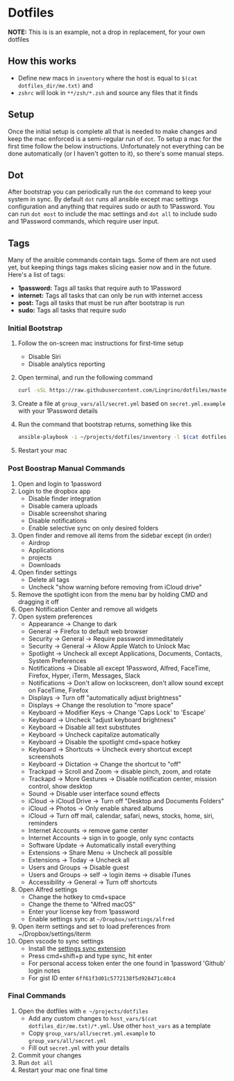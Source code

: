 # Dotfiles

**NOTE:** This is is an example, not a drop in replacement, for your own dotfiles

## How this works

- Define new macs in `inventory` where the host is equal to `$(cat dotfiles_dir/me.txt)` and
- `zshrc` will look in `**/zsh/*.zsh` and source any files that it finds

## Setup

Once the initial setup is complete all that is needed to make changes and keep the mac
enforced is a semi-regular run of `dot`. To setup a mac for the first time follow the below
instructions. Unfortunately not everything can be done automatically (or I haven't gotten to it),
so there's some manual steps.

## Dot

After bootstrap you can periodically run the `dot` command to keep your system in sync. By default `dot`
runs all ansible except mac settings configuration and anything that requires sudo or auth to 1Password. You
can run `dot most` to include the mac settings and `dot all` to include sudo and 1Password commands, which
require user input.

## Tags

Many of the ansible commands contain tags. Some of them are not used yet, but keeping things tags makes slicing
easier now and in the future. Here's a list of tags:

- **1password:** Tags all tasks that require auth to 1Password
- **internet:** Tags all tasks that can only be run with internet access
- **post:** Tags all tasks that must be run after bootstrap is run
- **sudo:** Tags all tasks that require sudo

### Initial Bootstrap

1. Follow the on-screen mac instructions for first-time setup
    - Disable Siri
    - Disable analytics reporting
1. Open terminal, and run the following command

    ```bash
    curl -sSL https://raw.githubusercontent.com/Lingrino/dotfiles/master/bootstrap.sh | sh
    ```

1. Create a file at `group_vars/all/secret.yml` based on `secret.yml.example` with your 1Password details

1. Run the command that bootstrap returns, something like this

    ```bash
    ansible-playbook -i ~/projects/dotfiles/inventory -l $(cat dotfiles_dir/me.txt) ~/projects/dotfiles/main.yml -K --skip-tags "post"
    ```

1. Restart your mac

### Post Boostrap Manual Commands

1. Open and login to 1password
1. Login to the dropbox app
    - Disable finder integration
    - Disable camera uploads
    - Disable screenshot sharing
    - Disable notifications
    - Enable selective sync on only desired folders
1. Open finder and remove all items from the sidebar except (in order)
    - Airdrop
    - Applications
    - projects
    - Downloads
1. Open finder settings
    - Delete all tags
    - Uncheck "show warning before removing from iCloud drive"
1. Remove the spotlight icon from the menu bar by holding CMD and dragging it off
1. Open Notification Center and remove all widgets
1. Open system preferences
    - Appearance -> Change to dark
    - General -> Firefox to default web browser
    - Security -> General -> Require password immeditately
    - Security -> General -> Allow Apple Watch to Unlock Mac
    - Spotlight -> Uncheck all except Applications, Documents, Contacts, System Preferences
    - Notifications -> Disable all except 1Password, Alfred, FaceTime, Firefox, Hyper, iTerm, Messages, Slack
    - Notifications -> Don't allow on lockscreen, don't allow sound except on FaceTime, Firefox
    - Displays -> Turn off "automatically adjust brightness"
    - Displays -> Change the resolution to "more space"
    - Keyboard -> Modifier Keys -> Change 'Caps Lock' to 'Escape'
    - Keyboard -> Uncheck "adjust keyboard brightness"
    - Keyboard -> Disable all text substitutes
    - Keyboard -> Uncheck capitalize automatically
    - Keyboard -> Disable the spotlight cmd+space hotkey
    - Keyboard -> Shortcuts -> Uncheck every shortcut except screenshots
    - Keyboard -> Dictation -> Change the shortcut to "off"
    - Trackpad -> Scroll and Zoom -> disable pinch, zoom, and rotate
    - Trackapd -> More Gestures -> Disable notification center, mission control, show desktop
    - Sound -> Disable user interface sound effects
    - iCloud -> iCloud Drive -> Turn off "Desktop and Documents Folders"
    - iCloud -> Photos -> Only enable shared albums
    - iCloud -> Turn off mail, calendar, safari, news, stocks, home, siri, reminders
    - Internet Accounts -> remove game center
    - Internet Accounts -> sign in to google, only sync contacts
    - Software Update -> Automatically install everything
    - Extensions -> Share Menu -> Uncheck all possible
    - Extensions -> Today -> Uncheck all
    - Users and Groups -> Disable guest
    - Users and Groups -> self -> login items -> disable iTunes
    - Accessibility -> General -> Turn off shortcuts
1. Open Alfred settings
    - Change the hotkey to cmd+space
    - Change the theme to "Alfred macOS"
    - Enter your license key from 1password
    - Enable settings sync at `~/Dropbox/settings/alfred`
1. Open iterm settings and set to load preferences from ~/Dropbox/settings/iterm
1. Open vscode to sync settings
    - Install the [settings sync extension](https://marketplace.visualstudio.com/items?itemName=Shan.code-settings-sync)
    - Press cmd+shift+p and type sync, hit enter
    - For personal access token enter the one found in 1password 'Github' login notes
    - For gist ID enter `6ff61f3d01c5772138f5d928471c40c4`

### Final Commands

1. Open the dotfiles with `e ~/projects/dotfiles`
    - Add any custom changes to `host_vars/$(cat dotfiles_dir/me.txt)/*.yml`. Use other `host_vars` as a template
    - Copy `group_vars/all/secret.yml.example` to `group_vars/all/secret.yml`
    - Fill out `secret.yml` with your details
1. Commit your changes
1. Run `dot all`
1. Restart your mac one final time
